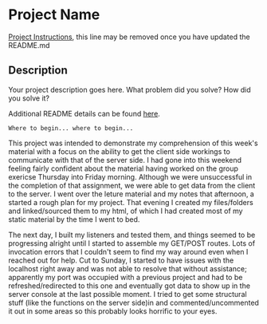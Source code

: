 # Project Name

[Project Instructions](./INSTRUCTIONS.md), this line may be removed once you have updated the README.md

## Description

Your project description goes here. What problem did you solve? How did you solve it?

Additional README details can be found [here](https://github.com/PrimeAcademy/readme-template/blob/master/README.md).


    Where to begin... where to begin...

This project was intended to demonstrate my comprehension of this week's material with a focus on the ability to get the client side workings to communicate with that of the server side. I had gone into this weekend feeling fairly confident about the material having worked on the group exericse Thursday into Friday morning. Although we were unsuccessful in the completion of that assignment, we were able to get data from the client to the server. I went over the leture material and my notes that afternoon, a started a rough plan for my project. That evening I created my files/folders and linked/sourced them to my html, of which I had created most of my static material by the time I went to bed.

The next day, I built my listeners and tested them, and things seemed to be progressing alright until I started to assemble my GET/POST routes. Lots of invocation errors that I couldn't seem to find my way around even when I reached out for help. Cut to Sunday, I started to have issues with the localhost right away and was not able to resolve that without assistance; apparently my port was occupied with a previous project and had to be refreshed/redirected to this one and eventually got data to show up in the server console at the last possible moment. I tried to get some structural stuff (like the functions on the server side)in and commented/uncommented it out in some areas so this probably looks horrific to your eyes.

